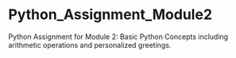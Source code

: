 # Python_Assignment_Module2
Python Assignment for Module 2: Basic Python Concepts including arithmetic operations and personalized greetings.
